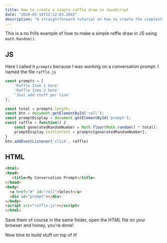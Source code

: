 ```yaml
---
title: How to create a simple raffle draw in JavaScript
date: "2020-03-14T12:12:03.284Z"
description: "A straightforward tutorial on how to create the simplest ever raffle on the Internet using JavaScript"
---
```


This is a no frills example of how to make a simple raffle draw in JS using `math.Random()`.

## JS

Here I called it `prompts` because I was working on a conversation prompt. I named the file `raffle.js`

```JavaScript
const prompts = [
    'Raffle Item 1 here'
    'Raffle Item 2 here'
    'Just add stuff per line'
];

const total = prompts.length;
const btn = document.getElementById('roll');
const promptDisplay = document.getElementById('prompt');
const raffle = function() {    
    const generatedRandomNumber = Math.floor(Math.random() * total);
    promptDisplay.textContent = prompts[generatedRandomNumber];
}
btn.addEventListener('click', raffle)
```

## HTML

```HTML
<html>
<head>
   <title>My Conversation Prompt</title>
</head>
<body>
  <a href="#" id="roll">Select</a>
  <div id="prompt"></div>
</body>
<script src="raffle.js"></script>
</html>
```

Save them of course in the same folder, open the HTML file on your browser and honey, you're done!

Now time to build stuff on top of it!
